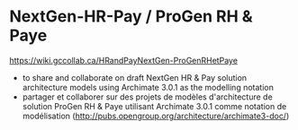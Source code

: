 # NextGen-HR-Pay / ProGen RH & Paye 
https://wiki.gccollab.ca/HRandPayNextGen-ProGenRHetPaye

- to share and collaborate on draft NextGen HR & Pay solution architecture models using Archimate 3.0.1 as the modelling notation 
- partager et collaborer sur des projets de modèles d'architecture de solution ProGen RH & Paye utilisant Archimate 3.0.1 comme notation de modélisation
(http://pubs.opengroup.org/architecture/archimate3-doc/)






